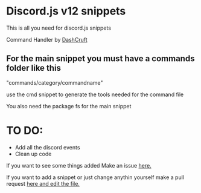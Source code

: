 # Discord.js v12 snippets

This is all you need for discord.js snippets

Command Handler by [DashCruft](Dashttps://github.com/Dashcruft])

## For the main snippet you must have a commands folder like this 
"commands/category/commandname"

use the cmd snippet to generate the tools needed for the command file

You also need the package fs for the main snippet

# TO DO:

* Add all the discord events
* Clean up code

If you want to see some things added Make an issue [here.](https://github.com/D3monSlayer64/discord.js-snippets/issues/new)

If you want to add a snippet or just change anythin yourself make a pull request [here and edit the file.](https://github.com/D3monSlayer64/discord.js-snippets)